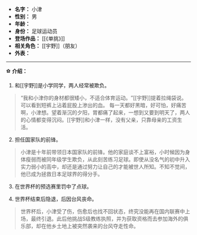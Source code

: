 
- **名字：** 小津
- **性别：** 男
- **年龄：** 
- **身份：** 足球运动员
- **登场作品：** [[《单挑》]]
- **相关角色：** [[宇野]]（朋友）
- **外表：** 

---

⚽ **介绍：** 

1. 和[[宇野]]是小学同学，两人经常被欺负。

> “我和小津你的身材都很矮小，不适合体育运动。​”[[宇野]]提着拉绳袋说。可以看到短裤上沾着屁股上渗出的血。
> 每一天都好黑暗，好可怕，好痛苦啊，小津想。望着渐沉的夕阳，胃都痛了起来，一想到又要到明天了，两人的心情都变得沉闷。[[宇野]]和小津一样，没有父亲，只靠母亲的工资生活。

2. 担任国家队的前锋。

> 小津是十年前带领日本国家队的前锋。他的家庭谈不上富裕，小时候因为身体瘦弱而被同年级学生欺负，从此刻苦练习足球。即使从没名气的初中升入实力弱小的高中，却还是通过努力让自己的才能被世人所知。不知不觉间，他已成为拯救日本足球界的得分手。

3. 在世界杯的预选赛里罚中了点球。

4. 世界杯结束后隐退，后因台风丧命。

> 世界杯后，小津受了伤，伤愈后也找不回状态，终究没能再在国内联赛中上场，最终引退。此后他挑战S级教练执照，并为获取资格而去参加海外的俱乐部，却在他乡土地上被突然袭来的台风夺走性命。